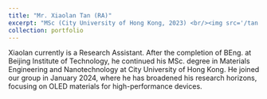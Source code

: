 ```yaml
---
title: "Mr. Xiaolan Tan (RA)"
excerpt: "MSc (City University of Hong Kong, 2023) <br/><img src='/tan.jpg'>"
collection: portfolio
---
```


Xiaolan currently is a Research Assistant. After the completion of BEng. at Beijing Institute of Technology, he continued his MSc. degree in Materials Engineering and Nanotechnology at City University of Hong Kong. He joined our group in January 2024, where he has broadened his research horizons, focusing on OLED materials for high-performance devices.
